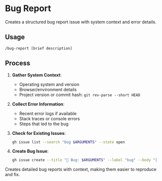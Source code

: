 # Bug Report

Creates a structured bug report issue with system context and error details.

## Usage
```
/bug-report [brief description]
```

## Process

1. **Gather System Context**:
   - Operating system and version
   - Browser/environment details
   - Project version or commit hash: `git rev-parse --short HEAD`

2. **Collect Error Information**:
   - Recent error logs if available
   - Stack traces or console errors
   - Steps that led to the bug

3. **Check for Existing Issues**:
   ```bash
   gh issue list --search "bug $ARGUMENTS" --state open
   ```

4. **Create Bug Issue**:
   ```bash
   gh issue create --title "🐛 Bug: $ARGUMENTS" --label "bug" --body "[structured content]"
   ```

Creates detailed bug reports with context, making them easier to reproduce and fix.